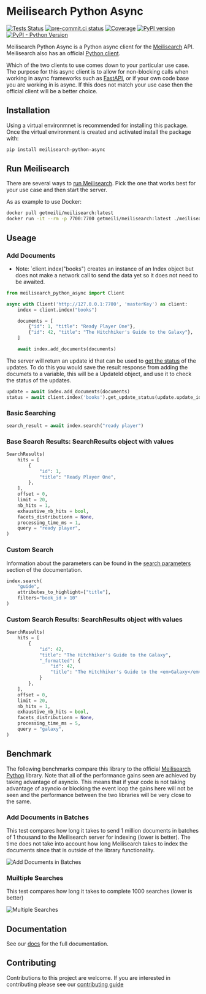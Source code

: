 # Meilisearch Python Async

[![Tests Status](https://github.com/sanders41/meilisearch-python-async/workflows/Testing/badge.svg?branch=main&event=push)](https://github.com/sanders41/meilisearch-python-async/actions?query=workflow%3ATesting+branch%3Amain+event%3Apush)
[![pre-commit.ci status](https://results.pre-commit.ci/badge/github/sanders41/meilisearch-python-async/main.svg)](https://results.pre-commit.ci/latest/github/sanders41/meilisearch-python-async/main)
[![Coverage](https://codecov.io/github/sanders41/meilisearch-python-async/coverage.svg?branch=main)](https://codecov.io/gh/sanders41/meilisearch-python-async)
[![PyPI version](https://badge.fury.io/py/meilisearch-python-async.svg)](https://badge.fury.io/py/meilisearch-python-async)
[![PyPI - Python Version](https://img.shields.io/pypi/pyversions/meilisearch-python-async?color=5cc141)](https://github.com/sanders41/meilisearch-python-async)

Meilisearch Python Async is a Python async client for the [Meilisearch](https://github.com/meilisearch/meilisearch) API. Meilisearch also has an official [Python client](https://github.com/meilisearch/meilisearch-python).

Which of the two clients to use comes down to your particular use case. The purpose for this async client is to allow for non-blocking calls when working in async frameworks such as [FastAPI](https://fastapi.tiangolo.com/), or if your own code base you are working in is async. If this does not match your use case then the official client will be a better choice.

## Installation

Using a virtual environmnet is recommended for installing this package. Once the virtual environment is created and activated install the package with:

```sh
pip install meilisearch-python-async
```

## Run Meilisearch

There are several ways to [run Meilisearch](https://docs.meilisearch.com/reference/features/installation.html#download-and-launch).
Pick the one that works best for your use case and then start the server.

As as example to use Docker:

```sh
docker pull getmeili/meilisearch:latest
docker run -it --rm -p 7700:7700 getmeili/meilisearch:latest ./meilisearch --master-key=masterKey
```

## Useage

### Add Documents

- Note: `client.index("books") creates an instance of an Index object but does not make a network call to send the data yet so it does not need to be awaited.

```py
from meilisearch_python_async import Client

async with Client('http://127.0.0.1:7700', 'masterKey') as client:
    index = client.index("books")

    documents = [
        {"id": 1, "title": "Ready Player One"},
        {"id": 42, "title": "The Hitchhiker's Guide to the Galaxy"},
    ]

    await index.add_documents(documents)
```

The server will return an update id that can be used to [get the status](https://docs.meilisearch.com/reference/api/updates.html#get-an-update-status)
of the updates. To do this you would save the result response from adding the documets to a variable,
this will be a UpdateId object, and use it to check the status of the updates.

```py
update = await index.add_documents(documents)
status = await client.index('books').get_update_status(update.update_id)
```

### Basic Searching

```py
search_result = await index.search("ready player")
```

### Base Search Results: SearchResults object with values

```py
SearchResults(
    hits = [
        {
            "id": 1,
            "title": "Ready Player One",
        },
    ],
    offset = 0,
    limit = 20,
    nb_hits = 1,
    exhaustive_nb_hits = bool,
    facets_distributionn = None,
    processing_time_ms = 1,
    query = "ready player",
)
```

### Custom Search

Information about the parameters can be found in the [search parameters](https://docs.meilisearch.com/reference/features/search_parameters.html) section of the documentation.

```py
index.search(
    "guide",
    attributes_to_highlight=["title"],
    filters="book_id > 10"
)
```

### Custom Search Results: SearchResults object with values

```py
SearchResults(
    hits = [
        {
            "id": 42,
            "title": "The Hitchhiker's Guide to the Galaxy",
            "_formatted": {
                "id": 42,
                "title": "The Hitchhiker's Guide to the <em>Galaxy</em>"
            }
        },
    ],
    offset = 0,
    limit = 20,
    nb_hits = 1,
    exhaustive_nb_hits = bool,
    facets_distributionn = None,
    processing_time_ms = 5,
    query = "galaxy",
)
```

## Benchmark

The following benchmarks compare this library to the official
[Meilisearch Python](https://github.com/meilisearch/meilisearch-python) library. Note that all
of the performance gains seen are achieved by taking advantage of asyncio. This means that if your
code is not taking advantage of asyncio or blocking the event loop the gains here will not be seen
and the performance between the two libraries will be very close to the same.

### Add Documents in Batches

This test compares how long it takes to send 1 million documents in batches of 1 thousand to the
Meilisearch server for indexing (lower is better). The time does not take into account how long
Meilisearch takes to index the documents since that is outside of the library functionality.

![Add Documents in Batches](https://raw.githubusercontent.com/sanders41/meilisearch-python-async/main/assets/add_in_batches.png)

### Muiltiple Searches

This test compares how long it takes to complete 1000 searches (lower is better)

![Multiple Searches](https://raw.githubusercontent.com/sanders41/meilisearch-python-async/main/assets/searches.png)

## Documentation

See our [docs](https://meilisearch-python-async.paulsanders.dev) for the full documentation.

## Contributing

Contributions to this project are welcome. If you are interested in contributing please see our [contributing guide](CONTRIBUTING.md)
